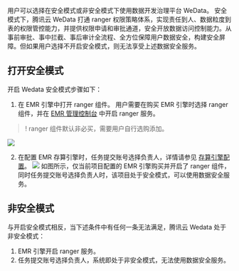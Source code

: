 用户可以选择在安全模式或非安全模式下使用数据开发治理平台 WeData。
安全模式下，腾讯云 WeData 打通 ranger 权限策略体系，实现责任到人、数据粒度到表的权限管控能力，并提供权限申请和审批通道，安全开放数据访问控制能力。从事前审批、事中拦截、事后审计全流程、全方位保障用户数据安全，构建安全屏障。但如果用户选择不开启安全模式，则无法享受上述数据安全服务。

## 打开安全模式
开启 Wedata 安全模式步骤如下：
1. 在 EMR 引擎中打开 ranger 组件。
用户需要在购买 EMR 引擎时选择 ranger 组件，并在 [EMR 管理控制台](https://console.cloud.tencent.com/emr) 中开启 ranger 服务。
>! ranger 组件默认非必买，需要用户自行选购添加。
>
![](https://qcloudimg.tencent-cloud.cn/raw/5302cef3e0547b9494fd92b457abe84d.png)

2. 在配置 EMR 存算引擎时，任务提交账号选择负责人，详情请参见 [存算引擎配置](https://cloud.tencent.com/document/product/1267/72655)。
![](https://qcloudimg.tencent-cloud.cn/raw/4ffb29bb0ee9528e7bb2eb0daff2ae73.png)
如图所示，仅当前项目配置的 EMR 引擎购买并开启了 ranger 组件，同时任务提交账号选择负责人时，该项目处于安全模式，可以使用数据安全服务。

## 非安全模式
与开启安全模式相反，当下述条件中有任何一条无法满足，腾讯云 Wedata 处于非安全模式：
1. EMR 引擎开启 ranger 服务。
2. 任务提交账号选择负责人，系统即处于非安全模式，无法使用数据安全服务。
